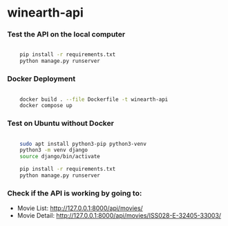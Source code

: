 # winearth-api

### Test the API on the local computer

```bash

    pip install -r requirements.txt
    python manage.py runserver

```


### Docker Deployment

```bash

    docker build . --file Dockerfile -t winearth-api
    docker compose up

```

### Test on Ubuntu without Docker

```bash

    sudo apt install python3-pip python3-venv
    python3 -m venv django
    source django/bin/activate

    pip install -r requirements.txt
    python manage.py runserver

```

### Check if the API is working by going to:

* Movie List: http://127.0.0.1:8000/api/movies/
* Movie Detail: http://127.0.0.1:8000/api/movies/ISS028-E-32405-33003/